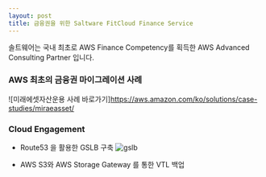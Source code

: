 ```yaml
---
layout: post
title: 금융권을 위한 Saltware FitCloud Finance Service
---
```


솔트웨어는 국내 최초로 AWS Finance Competency를 획득한 AWS Advanced Consulting Partner 입니다.

### AWS 최초의 금융권 마이그레이션 사례
![미래에셋자산운용 사례 바로가기]<https://aws.amazon.com/ko/solutions/case-studies/miraeasset/>


### Cloud Engagement 
- Route53 을 활용한 GSLB 구축
![gslb](https://user-images.githubusercontent.com/29446742/28563273-64b2c25c-7160-11e7-8e91-8fc25217bf59.png)

- AWS S3와 AWS Storage Gateway 를 통한 VTL 백업
